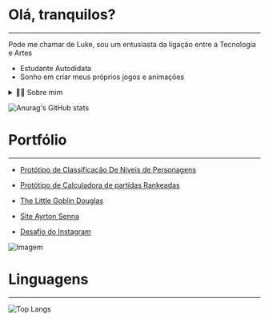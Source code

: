 # Olá, tranquilos?
--- 
Pode me chamar de Luke, sou um entusiasta da ligação entre a Tecnologia e Artes
-  Estudante Autodidata
-  Sonho em criar meus próprios jogos e animações

<details>
    <summary>✍🏻 Sobre mim</summary>

- Tenho 17 anos, moro no Brasil. Tenho conhecimento em JavaScript, GDScript, Git, HTML e CSS além de uma base sólida em lógica de programação. Desepenhei-me na criação de mapas para RPG's 2D e 3D utilizando ferramentas como Dungeon Alchemist e Blender e storytelling com o Obsidian para o planejamento das história, também atuo na edição de vídeos e fotos com softwares como CapCut, Kinemaster, Alight Motion, DaVinci Resolve Studio, Canva e Lightroom.]

### Outros Projetos

- [Primeiro Contato com PHP](https://github.com/SerAnonimo01/teste-php)

---

</details>

![Anurag's GitHub stats](https://github-readme-stats.vercel.app/api?username=SerAnonimo01&show_icons=true&theme=midnight-purple)

# Portfólio
---
- [Protótipo de Classificação De Níveis de Personagens](https://github.com/SerAnonimo01/Heroi.git)

- [Protótipo de Calculadora de partidas Rankeadas](https://github.com/SerAnonimo01/Calculadora.git)

- [The Little Goblin Douglas](https://github.com/SerAnonimo01/The-Little-Goblin-Douglas)

- [Site Ayrton Senna](https://github.com/SerAnonimo01/Formula-1/tree/main)

- [Desafio do Instagram](https://github.com/SerAnonimo01/Instagram)

<p align="left">
  <img align="center" src="https://github.com/VariableBee/VariableBee/assets/168775836/44481fa4-4c95-4d08-b10e-fd30c482f77a" alt="Imagem">
</p>

# Linguagens
---
![Top Langs](https://github-readme-stats.vercel.app/api/top-langs/?username=SerAnonimo01&show_icons=true&theme=midnight-purple&layout=compact)
